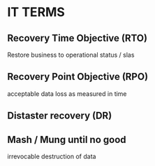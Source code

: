 # IT TERMS

## Recovery Time Objective (RTO)
Restore business to operational status / slas

## Recovery Point Objective (RPO)
acceptable data loss as measured in time

## Distaster recovery (DR)

## Mash / Mung until no good
irrevocable destruction of data

